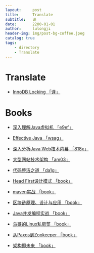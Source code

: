 ```yaml
---
layout:     post
title:      Translate 
subtitle:   译
date:       2200-01-01
author:     lulongji
header-img: img/post-bg-coffee.jpeg
catalog: true
tags:
    - directory
    - Translate
---
```


# Translate

- [InnoDB Locking 「译」](https://blog.lulongji.cn/2019/02/17/InnoDB引擎/)

# Books

- [深入理解Java虚拟机 「e9ef」](https://pan.baidu.com/s/1AtYE2tCIFhiH0uyKYjH2Bg)

- [Effective Java 「wsag」](https://pan.baidu.com/s/1hV0OjzJiewHQ3rlqcewQDg)

- [深入分析Java Web技术内幕 「818x」](https://pan.baidu.com/s/1PWELPXKGtV_CB8d9k-Mamg)

- [大型网站技术架构 「am03」](https://pan.baidu.com/s/1M3yXxk9jqWFDKB0DtUnuRQ)

- [代码整洁之道 「da1g」](https://pan.baidu.com/s/1nDL1qf7Ig4YW0COwvd475A)

- [Head First设计模式 「book」]()

- [maven实战 「book」]()

- [区块链原理、设计与应用 「book」]()

- [Java并发编程实战 「book」]()

- [鸟哥的Linux私房菜 「book」]()

- [从Paxos到Zookeeper 「book」]()

- [架构即未来 「book」]()

